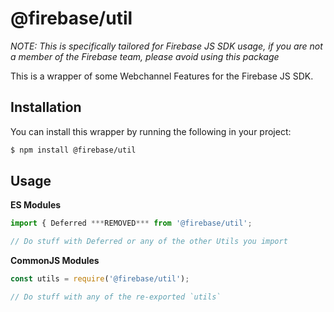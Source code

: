 # @firebase/util

_NOTE: This is specifically tailored for Firebase JS SDK usage, if you are not a
member of the Firebase team, please avoid using this package_

This is a wrapper of some Webchannel Features for the Firebase JS SDK.

## Installation

You can install this wrapper by running the following in your project:

```bash
$ npm install @firebase/util
```

## Usage

**ES Modules**

```javascript
import { Deferred ***REMOVED*** from '@firebase/util';

// Do stuff with Deferred or any of the other Utils you import
```

**CommonJS Modules**

```javascript
const utils = require('@firebase/util');

// Do stuff with any of the re-exported `utils`
```
